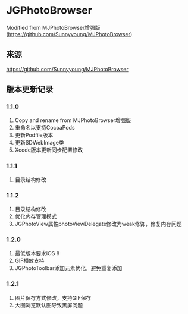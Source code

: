 # JGPhotoBrowser
 
Modified from MJPhotoBrowser增强版 (https://github.com/Sunnyyoung/MJPhotoBrowser)

## 来源

https://github.com/Sunnyyoung/MJPhotoBrowser

## 版本更新记录

### 1.1.0

1. Copy and rename from MJPhotoBrowser增强版
2. 重命名以支持CocoaPods
3. 更新Podfile版本
4. 更新SDWebImage类
5. Xcode版本更新同步配置修改

### 1.1.1

1. 目录结构修改

### 1.1.2

1. 目录结构修改
2. 优化内存管理模式
3. JGPhotoView属性photoViewDelegate修改为weak修饰，修复内存问题

### 1.2.0

1. 最低版本要求iOS 8
2. GIF播放支持
3. JGPhotoToolbar添加元素优化，避免重复添加

### 1.2.1

1. 图片保存方式修改，支持GIF保存
2. 大图浏览默认图导致黑屏问题

